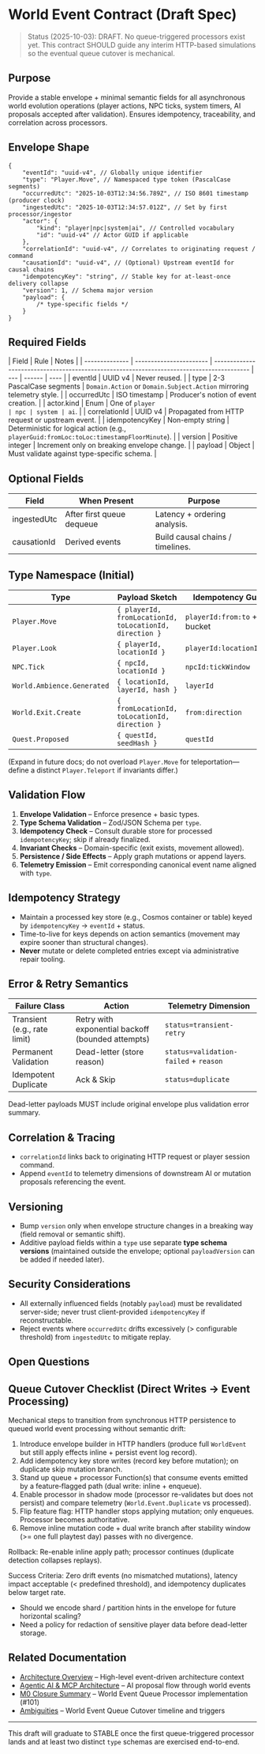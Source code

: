 # World Event Contract (Draft Spec)

> Status (2025-10-03): DRAFT. No queue-triggered processors exist yet. This contract SHOULD guide any interim HTTP-based simulations so the eventual queue cutover is mechanical.

## Purpose

Provide a stable envelope + minimal semantic fields for all asynchronous world evolution operations (player actions, NPC ticks, system timers, AI proposals accepted after validation). Ensures idempotency, traceability, and correlation across processors.

## Envelope Shape

```jsonc
{
    "eventId": "uuid-v4", // Globally unique identifier
    "type": "Player.Move", // Namespaced type token (PascalCase segments)
    "occurredUtc": "2025-10-03T12:34:56.789Z", // ISO 8601 timestamp (producer clock)
    "ingestedUtc": "2025-10-03T12:34:57.012Z", // Set by first processor/ingestor
    "actor": {
        "kind": "player|npc|system|ai", // Controlled vocabulary
        "id": "uuid-v4" // Actor GUID if applicable
    },
    "correlationId": "uuid-v4", // Correlates to originating request / command
    "causationId": "uuid-v4", // (Optional) Upstream eventId for causal chains
    "idempotencyKey": "string", // Stable key for at-least-once delivery collapse
    "version": 1, // Schema major version
    "payload": {
        /* type-specific fields */
    }
}
```

## Required Fields

| Field          | Rule                    | Notes                                                                                     |
| -------------- | ----------------------- | ----------------------------------------------------------------------------------------- | --- | ------ | ---- |
| eventId        | UUID v4                 | Never reused.                                                                             |
| type           | 2-3 PascalCase segments | `Domain.Action` or `Domain.Subject.Action` mirroring telemetry style.                     |
| occurredUtc    | ISO timestamp           | Producer's notion of event creation.                                                      |
| actor.kind     | Enum                    | One of `player                                                                            | npc | system | ai`. |
| correlationId  | UUID v4                 | Propagated from HTTP request or upstream event.                                           |
| idempotencyKey | Non-empty string        | Deterministic for logical action (e.g., `playerGuid:fromLoc:toLoc:timestampFloorMinute`). |
| version        | Positive integer        | Increment only on breaking envelope change.                                               |
| payload        | Object                  | Must validate against type-specific schema.                                               |

## Optional Fields

| Field       | When Present              | Purpose                          |
| ----------- | ------------------------- | -------------------------------- |
| ingestedUtc | After first queue dequeue | Latency + ordering analysis.     |
| causationId | Derived events            | Build causal chains / timelines. |

## Type Namespace (Initial)

| Type                       | Payload Sketch                                          | Idempotency Guidance               |
| -------------------------- | ------------------------------------------------------- | ---------------------------------- |
| `Player.Move`              | `{ playerId, fromLocationId, toLocationId, direction }` | `playerId:from:to` + minute bucket |
| `Player.Look`              | `{ playerId, locationId }`                              | `playerId:locationId:minute`       |
| `NPC.Tick`                 | `{ npcId, locationId }`                                 | `npcId:tickWindow`                 |
| `World.Ambience.Generated` | `{ locationId, layerId, hash }`                         | `layerId`                          |
| `World.Exit.Create`        | `{ fromLocationId, toLocationId, direction }`           | `from:direction`                   |
| `Quest.Proposed`           | `{ questId, seedHash }`                                 | `questId`                          |

(Expand in future docs; do not overload `Player.Move` for teleportation—define a distinct `Player.Teleport` if invariants differ.)

## Validation Flow

1. **Envelope Validation** – Enforce presence + basic types.
2. **Type Schema Validation** – Zod/JSON Schema per `type`.
3. **Idempotency Check** – Consult durable store for processed `idempotencyKey`; skip if already finalized.
4. **Invariant Checks** – Domain-specific (exit exists, movement allowed).
5. **Persistence / Side Effects** – Apply graph mutations or append layers.
6. **Telemetry Emission** – Emit corresponding canonical event name aligned with `type`.

## Idempotency Strategy

-   Maintain a processed key store (e.g., Cosmos container or table) keyed by `idempotencyKey` → `eventId` + status.
-   Time-to-live for keys depends on action semantics (movement may expire sooner than structural changes).
-   **Never** mutate or delete completed entries except via administrative repair tooling.

## Error & Retry Semantics

| Failure Class                | Action                                            | Telemetry Dimension                   |
| ---------------------------- | ------------------------------------------------- | ------------------------------------- |
| Transient (e.g., rate limit) | Retry with exponential backoff (bounded attempts) | `status=transient-retry`              |
| Permanent Validation         | Dead-letter (store reason)                        | `status=validation-failed` + `reason` |
| Idempotent Duplicate         | Ack & Skip                                        | `status=duplicate`                    |

Dead-letter payloads MUST include original envelope plus validation error summary.

## Correlation & Tracing

-   `correlationId` links back to originating HTTP request or player session command.
-   Append `eventId` to telemetry dimensions of downstream AI or mutation proposals referencing the event.

## Versioning

-   Bump `version` only when envelope structure changes in a breaking way (field removal or semantic shift).
-   Additive payload fields within a `type` use separate **type schema versions** (maintained outside the envelope; optional `payloadVersion` can be added if needed later).

## Security Considerations

-   All externally influenced fields (notably `payload`) must be revalidated server-side; never trust client-provided `idempotencyKey` if reconstructable.
-   Reject events where `occurredUtc` drifts excessively (> configurable threshold) from `ingestedUtc` to mitigate replay.

## Open Questions

## Queue Cutover Checklist (Direct Writes → Event Processing)

Mechanical steps to transition from synchronous HTTP persistence to queued world event processing without semantic drift:

1. Introduce envelope builder in HTTP handlers (produce full `WorldEvent` but still apply effects inline + persist event log record).
2. Add idempotency key store writes (record key before mutation); on duplicate skip mutation branch.
3. Stand up queue + processor Function(s) that consume events emitted by a feature‑flagged path (dual write: inline + enqueue).
4. Enable processor in shadow mode (processor re-validates but does not persist) and compare telemetry (`World.Event.Duplicate` vs processed).
5. Flip feature flag: HTTP handler stops applying mutation; only enqueues. Processor becomes authoritative.
6. Remove inline mutation code + dual write branch after stability window (>= one full playtest day) passes with no divergence.

Rollback: Re-enable inline apply path; processor continues (duplicate detection collapses replays).

Success Criteria: Zero drift events (no mismatched mutations), latency impact acceptable (< predefined threshold), and idempotency duplicates below target rate.

-   Should we encode shard / partition hints in the envelope for future horizontal scaling?
-   Need a policy for redaction of sensitive player data before dead-letter storage.

## Related Documentation

-   [Architecture Overview](./overview.md) – High-level event-driven architecture context
-   [Agentic AI & MCP Architecture](./agentic-ai-and-mcp.md) – AI proposal flow through world events
-   [M0 Closure Summary](../milestones/M0-closure-summary.md) – World Event Queue Processor implementation (#101)
-   [Ambiguities](../ambiguities.md) – World Event Queue Cutover timeline and triggers

---

This draft will graduate to STABLE once the first queue-triggered processor lands and at least two distinct `type` schemas are exercised end-to-end.
